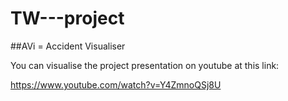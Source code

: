 # TW---project

##AVi  = Accident Visualiser

You can visualise the project presentation on youtube at this link:

https://www.youtube.com/watch?v=Y4ZmnoQSj8U
